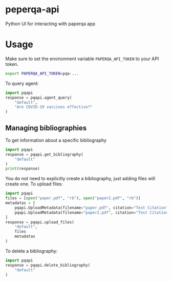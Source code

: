 # peperqa-api
Python UI for interacting with paperqa app

# Usage

Make sure to set the environment variable `PAPERQA_API_TOKEN` to your API token.

```sh
export PAPERQA_API_TOKEN=pqa-...
```

To query agent:

```py
import pqapi
response = pqapi.agent_query(
    "default",
    "Are COVID-19 vaccines effective?"
)
```

## Managing bibliographies


To get information about a specific bibliography

```py
import pqapi
response = pqapi.get_bibliography(
    "default"
)
print(response)
```

You do not need to explicitly create a bibliography, just adding files will create one. To upload files:

```py
import pqapi
files = [open("paper.pdf", "rb"), open("paper2.pdf", "rb")]
metadatas = [
    pqapi.UploadMetadata(filename="paper.pdf", citation="Test Citation"),
    pqapi.UploadMetadata(filename="paper2.pdf", citation="Test Citation 2"),
]
response = pqapi.upload_files(
    "default",
    files
    metadatas
)
```

To delete a bibliography:

```py
import pqapi
response = pqapi.delete_bibliography(
    "default"
)
```